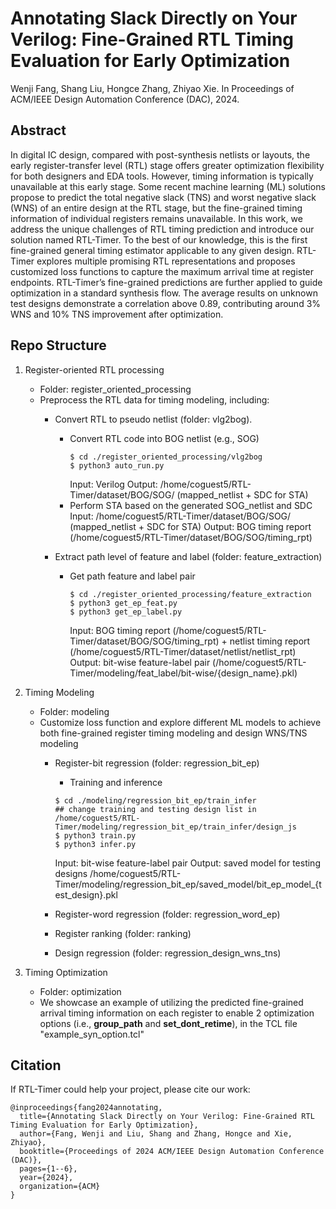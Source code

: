 # Annotating Slack Directly on Your Verilog: Fine-Grained RTL Timing Evaluation for Early Optimization

Wenji Fang, Shang Liu, Hongce Zhang, Zhiyao Xie. In Proceedings of ACM/IEEE Design Automation Conference (DAC), 2024.


## Abstract
In digital IC design, compared with post-synthesis netlists or layouts, the early register-transfer level (RTL) stage offers greater optimization flexibility for both designers and EDA tools. However, timing information is typically unavailable at this early stage. Some recent machine learning (ML) solutions propose to predict the total negative slack (TNS) and worst negative slack (WNS) of an entire design at the RTL stage, but the fine-grained timing information of individual registers remains unavailable. In this work, we address the unique challenges of RTL timing prediction and introduce our solution named RTL-Timer. To the best of our knowledge, this is the first fine-grained general timing estimator applicable to any given design. RTL-Timer explores multiple promising RTL representations and proposes customized loss functions to capture the maximum arrival time at register endpoints. RTL-Timer’s fine-grained predictions are further applied to guide optimization in a standard synthesis flow. The average results on unknown test designs demonstrate a correlation above 0.89, contributing around 3% WNS and 10% TNS improvement after optimization.


## Repo Structure

1. Register-oriented RTL processing 
    * Folder: register_oriented_processing
    * Preprocess the RTL data for timing modeling, including:
        * Convert RTL to pseudo netlist (folder: vlg2bog).
            - Convert RTL code into BOG netlist (e.g., SOG)
                ```
                $ cd ./register_oriented_processing/vlg2bog
                $ python3 auto_run.py
                ```
                Input: Verilog
                Output: /home/coguest5/RTL-Timer/dataset/BOG/SOG/ (mapped_netlist + SDC for STA)
            - Perform STA based on the generated SOG_netlist and SDC
                Input: /home/coguest5/RTL-Timer/dataset/BOG/SOG/ (mapped_netlist + SDC for STA)
                Output: BOG timing report (/home/coguest5/RTL-Timer/dataset/BOG/SOG/timing_rpt)
        
        * Extract path level of feature and label (folder: feature_extraction)
            - Get path feature and label pair
                ```
                $ cd ./register_oriented_processing/feature_extraction
                $ python3 get_ep_feat.py
                $ python3 get_ep_label.py
                ```
                Input: BOG timing report (/home/coguest5/RTL-Timer/dataset/BOG/SOG/timing_rpt) + netlist timing report (/home/coguest5/RTL-Timer/dataset/netlist/netlist_rpt)
                Output: bit-wise feature-label pair (/home/coguest5/RTL-Timer/modeling/feat_label/bit-wise/{design_name}.pkl)

2. Timing Modeling
    * Folder: modeling
    * Customize loss function and explore different ML models to achieve both fine-grained register timing modeling and design WNS/TNS modeling
        * Register-bit regression (folder: regression_bit_ep) 
            - Training and inference
            ```
            $ cd ./modeling/regression_bit_ep/train_infer
            ## change training and testing design list in /home/coguest5/RTL-Timer/modeling/regression_bit_ep/train_infer/design_js
            $ python3 train.py
            $ python3 infer.py
            ```
            Input: bit-wise feature-label pair
            Output: saved model for testing designs /home/coguest5/RTL-Timer/modeling/regression_bit_ep/saved_model/bit_ep_model_{test_design}.pkl


        * Register-word regression (folder: regression_word_ep)
        * Register ranking (folder: ranking)
        * Design regression (folder: regression_design_wns_tns)

3. Timing Optimization
    * Folder: optimization
    * We showcase an example of utilizing the predicted fine-grained arrival timing information on each register to enable 2 optimization options (i.e., **group_path** and **set_dont_retime**), in the TCL file "example_syn_option.tcl"


## Citation
If RTL-Timer could help your project, please cite our work:

```
@inproceedings{fang2024annotating,
  title={Annotating Slack Directly on Your Verilog: Fine-Grained RTL Timing Evaluation for Early Optimization},
  author={Fang, Wenji and Liu, Shang and Zhang, Hongce and Xie, Zhiyao},
  booktitle={Proceedings of 2024 ACM/IEEE Design Automation Conference (DAC)},
  pages={1--6},
  year={2024},
  organization={ACM}
}
```
